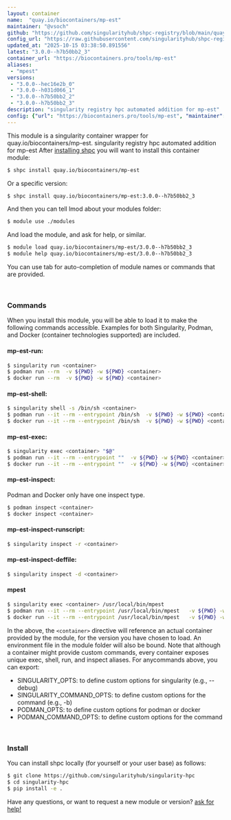 ```yaml
---
layout: container
name:  "quay.io/biocontainers/mp-est"
maintainer: "@vsoch"
github: "https://github.com/singularityhub/shpc-registry/blob/main/quay.io/biocontainers/mp-est/container.yaml"
config_url: "https://raw.githubusercontent.com/singularityhub/shpc-registry/main/quay.io/biocontainers/mp-est/container.yaml"
updated_at: "2025-10-15 03:38:50.891556"
latest: "3.0.0--h7b50bb2_3"
container_url: "https://biocontainers.pro/tools/mp-est"
aliases:
 - "mpest"
versions:
 - "3.0.0--hec16e2b_0"
 - "3.0.0--h031d066_1"
 - "3.0.0--h7b50bb2_2"
 - "3.0.0--h7b50bb2_3"
description: "singularity registry hpc automated addition for mp-est"
config: {"url": "https://biocontainers.pro/tools/mp-est", "maintainer": "@vsoch", "description": "singularity registry hpc automated addition for mp-est", "latest": {"3.0.0--h7b50bb2_3": "sha256:e6ed73bda6e9c2e96757511b370276b03e0a26e7f65d4573df1c0db824419fa6"}, "tags": {"3.0.0--hec16e2b_0": "sha256:4ef7a6819f4fc28f2bbe10eda327f53f9249f1bc1747a773572854b05d8cc043", "3.0.0--h031d066_1": "sha256:27d3c57bd36cee6b57bcf885c217d4560c2ee50d79b4571f7ed58424f432c59a", "3.0.0--h7b50bb2_2": "sha256:2cad84a4b724a15b68aca3e36cdbc56ae37288171904022f62a648edcf2dfd8e", "3.0.0--h7b50bb2_3": "sha256:e6ed73bda6e9c2e96757511b370276b03e0a26e7f65d4573df1c0db824419fa6"}, "docker": "quay.io/biocontainers/mp-est", "aliases": {"mpest": "/usr/local/bin/mpest"}}
---
```


This module is a singularity container wrapper for quay.io/biocontainers/mp-est.
singularity registry hpc automated addition for mp-est
After [installing shpc](#install) you will want to install this container module:


```bash
$ shpc install quay.io/biocontainers/mp-est
```

Or a specific version:

```bash
$ shpc install quay.io/biocontainers/mp-est:3.0.0--h7b50bb2_3
```

And then you can tell lmod about your modules folder:

```bash
$ module use ./modules
```

And load the module, and ask for help, or similar.

```bash
$ module load quay.io/biocontainers/mp-est/3.0.0--h7b50bb2_3
$ module help quay.io/biocontainers/mp-est/3.0.0--h7b50bb2_3
```

You can use tab for auto-completion of module names or commands that are provided.

<br>

### Commands

When you install this module, you will be able to load it to make the following commands accessible.
Examples for both Singularity, Podman, and Docker (container technologies supported) are included.

#### mp-est-run:

```bash
$ singularity run <container>
$ podman run --rm  -v ${PWD} -w ${PWD} <container>
$ docker run --rm  -v ${PWD} -w ${PWD} <container>
```

#### mp-est-shell:

```bash
$ singularity shell -s /bin/sh <container>
$ podman run --it --rm --entrypoint /bin/sh  -v ${PWD} -w ${PWD} <container>
$ docker run --it --rm --entrypoint /bin/sh  -v ${PWD} -w ${PWD} <container>
```

#### mp-est-exec:

```bash
$ singularity exec <container> "$@"
$ podman run --it --rm --entrypoint ""  -v ${PWD} -w ${PWD} <container> "$@"
$ docker run --it --rm --entrypoint ""  -v ${PWD} -w ${PWD} <container> "$@"
```

#### mp-est-inspect:

Podman and Docker only have one inspect type.

```bash
$ podman inspect <container>
$ docker inspect <container>
```

#### mp-est-inspect-runscript:

```bash
$ singularity inspect -r <container>
```

#### mp-est-inspect-deffile:

```bash
$ singularity inspect -d <container>
```


#### mpest

```bash
$ singularity exec <container> /usr/local/bin/mpest
$ podman run --it --rm --entrypoint /usr/local/bin/mpest   -v ${PWD} -w ${PWD} <container> -c " $@"
$ docker run --it --rm --entrypoint /usr/local/bin/mpest   -v ${PWD} -w ${PWD} <container> -c " $@"
```



In the above, the `<container>` directive will reference an actual container provided
by the module, for the version you have chosen to load. An environment file in the
module folder will also be bound. Note that although a container
might provide custom commands, every container exposes unique exec, shell, run, and
inspect aliases. For anycommands above, you can export:

 - SINGULARITY_OPTS: to define custom options for singularity (e.g., --debug)
 - SINGULARITY_COMMAND_OPTS: to define custom options for the command (e.g., -b)
 - PODMAN_OPTS: to define custom options for podman or docker
 - PODMAN_COMMAND_OPTS: to define custom options for the command

<br>

### Install

You can install shpc locally (for yourself or your user base) as follows:

```bash
$ git clone https://github.com/singularityhub/singularity-hpc
$ cd singularity-hpc
$ pip install -e .
```

Have any questions, or want to request a new module or version? [ask for help!](https://github.com/singularityhub/singularity-hpc/issues)